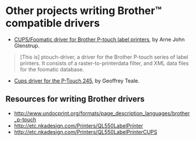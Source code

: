 Other projects writing Brother™ compatible drivers
==================================================

* [CUPS/Foomatic driver for Brother P-touch label printers](http://www.diku.dk/~panic/P-touch/), by Arne John Glenstrup.

> [This is] ptouch-driver, a driver for the Brother P-touch series of label printers. It consists of a raster-to-printerdata filter, and XML data files for the foomatic database.

* [Cups driver for the P-Touch 245](www.tealeg.uklinux.net/projects/ptouch/index.htm), by Geoffrey Teale.

Resources for writing Brother drivers
-------------------------------------

* http://www.undocprint.org/formats/page_description_languages/brother_p-touch
* http://etc.nkadesign.com/Printers/QL550LabelPrinter
* http://etc.nkadesign.com/Printers/QL550LabelPrinterCUPS
